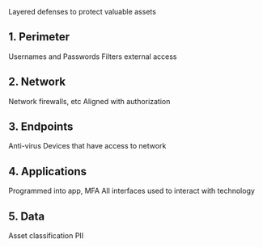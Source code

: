 Layered defenses to protect valuable assets

## 1. Perimeter
Usernames and Passwords
Filters external access
## 2. Network
Network firewalls, etc
Aligned with authorization
## 3. Endpoints
Anti-virus
Devices that have access to network
## 4. Applications
Programmed into app, MFA
All interfaces used to interact with technology
## 5. Data
Asset classification
PII